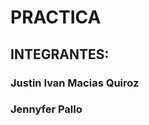 # PRACTICA
## INTEGRANTES:
### Justin Ivan Macias Quiroz
### Jennyfer Pallo

<img scr="login_uteq.png" width="300" heigth="500">

